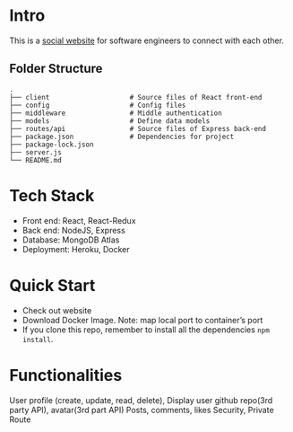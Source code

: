 # Intro
This is a [social website](https://tranquil-oasis-78458.herokuapp.com/) for software engineers to connect with each other.
## Folder Structure
    .
    ├── client                    # Source files of React front-end
    ├── config                    # Config files
    ├── middleware                # Middle authentication
    ├── models                    # Define data models
    ├── routes/api                # Source files of Express back-end
    ├── package.json              # Dependencies for project
    ├── package-lock.json
    ├── server.js
    └── README.md

# Tech Stack
- Front end: React, React-Redux
- Back end: NodeJS, Express
- Database: MongoDB Atlas
- Deployment: Heroku, Docker

# Quick Start
- Check out website 
- Download Docker Image. Note: map local port to container’s port
- If you clone this repo, remember to install all the dependencies `npm install`.

# Functionalities
User profile (create, update, read, delete), Display user github repo(3rd party API), avatar(3rd part API)
Posts, comments, likes
Security, Private Route